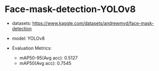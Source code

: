 # Face-mask-detection-YOLOv8
* datasets: https://www.kaggle.com/datasets/andrewmvd/face-mask-detection
* model: YOLOv8


* Evaluation Metrics:
  * mAP50-95(Avg acc):  0.5127
  * mAP50(Avg acc):  0.7545
